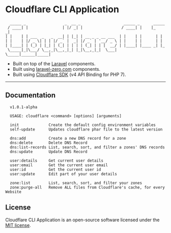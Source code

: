 # Cloudflare CLI Application

```
  _____ _                 _  __ _                   _____ _      _____ 
 / ____| |               | |/ _| |                 / ____| |    |_   _|
| |    | | ___  _   _  __| | |_| | __ _ _ __ ___  | |    | |      | |  
| |    | |/ _ \| | | |/ _` |  _| |/ _` | '__/ _ \ | |    | |      | |  
| |____| | (_) | |_| | (_| | | | | (_| | | |  __/ | |____| |____ _| |_ 
 \_____|_|\___/ \__,_|\__,_|_| |_|\__,_|_|  \___|  \_____|______|_____|
```


- Built on top of the [Laravel](https://laravel.com) components.
- Built using [laravel-zero.com](https://laravel-zero.com) components.
- Built using [Cloudflare SDK](https://github.com/cloudflare/cloudflare-php) (v4 API Binding for PHP 7).

------

## Documentation

```
  v1.0.1-alpha

  USAGE: cloudflare <command> [options] [arguments]

  init             Create the default config environment variables
  self-update      Updates cloudflare phar file to the latest version

  dns:add          Create a new DNS record for a zone
  dns:delete       Delete DNS Record
  dns:list-records List, search, sort, and filter a zones' DNS records
  dns:update       Update DNS Record

  user:details     Get current user details
  user:email       Get the current user email
  user:id          Get the current user id
  user:update      Edit part of your user details

  zone:list        List, search, sort, and filter your zones
  zone:purge-all   Remove ALL files from Cloudflare's cache, for every Website
```

## License

Cloudflare CLI Application is an open-source software licensed under the [MIT license](LICENSE.md).
